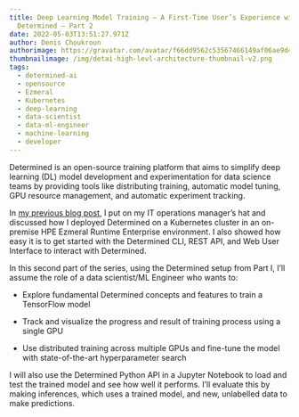 ```yaml
---
title: Deep Learning Model Training – A First-Time User’s Experience with
  Determined – Part 2
date: 2022-05-03T13:51:27.971Z
author: Denis Choukroun
authorimage: https://gravatar.com/avatar/f66dd9562c53567466149af06ae9d4f1?s=192
thumbnailimage: /img/detai-high-levl-architecture-thumbnail-v2.png
tags:
  - determined-ai
  - opensource
  - Ezmeral
  - Kubernetes
  - deep-learning
  - data-scientist
  - data-ml-engineer
  - machine-learning
  - developer
---
```

Determined is an open-source training platform that aims to simplify deep learning (DL) model development and experimentation for data science teams by providing tools like distributing training, automatic model tuning, GPU resource management, and automatic experiment tracking.


In [my previous blog post](https://developer.hpe.com/blog/deep-learning-model-training-%E2%80%93-a-first-time-user%E2%80%99s-experience-with-determined-part-1/), I put on my IT operations manager’s hat and discussed how I deployed Determined on a Kubernetes cluster in an on-premise HPE Ezmeral Runtime Enterprise environment. I also showed how easy it is to get started with the Determined CLI, REST API, and Web User Interface to interact with Determined.


In this second part of the series, using  the Determined setup from Part I, I’ll  assume the role of a data scientist/ML Engineer who wants to: 


* Explore fundamental Determined concepts and features to train a TensorFlow model

* Track and visualize the progress and result of training process using a single GPU 


* Use distributed training across multiple GPUs and fine-tune the model with state-of-the-art hyperparameter search 


I will also use the Determined Python API in a Jupyter Notebook to load and test the trained model and see how well it performs. I’ll evaluate this by making inferences, which uses a trained model, and new, unlabelled data to make predictions. 

